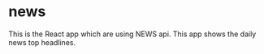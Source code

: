 # news
This is the React app which are using NEWS api.
This app shows the daily news top headlines.
